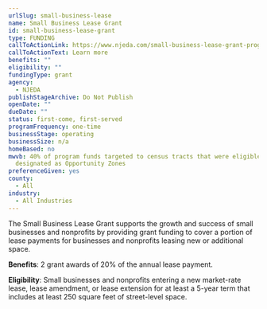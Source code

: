 ```yaml
---
urlSlug: small-business-lease
name: Small Business Lease Grant
id: small-business-lease-grant
type: FUNDING
callToActionLink: https://www.njeda.com/small-business-lease-grant-program/
callToActionText: Learn more
benefits: ""
eligibility: ""
fundingType: grant
agency:
  - NJEDA
publishStageArchive: Do Not Publish
openDate: ""
dueDate: ""
status: first-come, first-served
programFrequency: one-time
businessStage: operating
businessSize: n/a
homeBased: no
mwvb: 40% of program funds targeted to census tracts that were eligible to be
  designated as Opportunity Zones
preferenceGiven: yes
county:
  - All
industry:
  - All Industries
---
```

The Small Business Lease Grant supports the growth and success of small businesses and nonprofits by providing grant funding to cover a portion of lease payments for businesses and nonprofits leasing new or additional space.

**Benefits**: 2 grant awards of 20% of the annual lease payment.

**Eligibility**: Small businesses and nonprofits entering a new market-rate lease, lease amendment, or lease extension for at least a 5-year term that includes at least 250 square feet of street-level space.